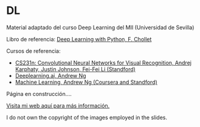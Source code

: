 # DL
Material adaptado del curso Deep Learning del MII (Universidad de Sevilla)

Libro de referencia: [Deep Learning with Python, F. Chollet](https://www.manning.com/books/deep-learning-with-python)

Cursos de referencia:
 * [CS231n: Convolutional Neural Networks for Visual Recognition, Andrej Karphaty, Justin Johnson, Fei-Fei Li (Standford)](http://cs231n.stanford.edu/2016/)
 * [Deeplearning.ai, Andrew Ng](https://www.deeplearning.ai/)
 * [Machine Learning, Andrew Ng (Coursera and Standford)](https://es.coursera.org/learn/machine-learning)

Página en construcción....

[Visita mi web aquí para más información.](https://www.cs.us.es/~mdelamor)

I do not own the copyright of the images employed in the slides.
